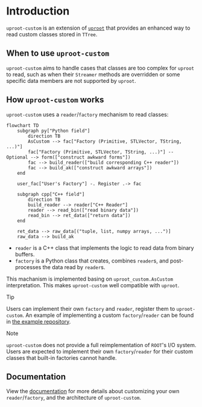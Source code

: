 # Introduction

`uproot-custom` is an extension of [`uproot`](https://uproot.readthedocs.io/en/latest/basic.html) that provides an enhanced way to read custom classes stored in `TTree`.

## When to use `uproot-custom`

`uproot-custom` aims to handle cases that classes are too complex for `uproot` to read, such as when their `Streamer` methods are overridden or some specific data members are not supported by `uproot`.

## How `uproot-custom` works

`uproot-custom` uses a `reader`/`factory` mechanism to read classes:

```mermaid
flowchart TD
    subgraph py["Python field"]
        direction TB
        AsCustom --> fac["Factory (Primitive, STLVector, TString, ...)"]
        fac["Factory (Primitive, STLVector, TString, ...)"] -- Optional --> form(["construct awkward forms"])
        fac --> build_reader(["build corresponding C++ reader"])
        fac --> build_ak(["construct awkward arrays"])
    end

    user_fac["User's Factory"] -. Register .-> fac

    subgraph cpp["C++ field"]
        direction TB
        build_reader --> reader["C++ Reader"]
        reader --> read_bin(["read binary data"])
        read_bin --> ret_data(["return data"])
    end

    ret_data --> raw_data[("tuple, list, numpy arrays, ...")]
    raw_data --> build_ak
```

- `reader` is a C++ class that implements the logic to read data from binary buffers.
- `factory` is a Python class that creates, combines `reader`s, and post-processes the data read by `reader`s.

This machanism is implemented basing on `uproot_custom.AsCustom` interpretation. This makes `uproot-custom` well compatible with `uproot`.

> [!TIP]
> Users can implement their own `factory` and `reader`, register them to `uproot-custom`. An example of implementing a custom `factory`/`reader` can be found in [the example repository](https://github.com/mrzimu/uproot-custom-example).

> [!NOTE]
> `uproot-custom` does not provide a full reimplementation of `ROOT`'s I/O system. Users are expected to implement their own `factory`/`reader` for their custom classes that built-in factories cannot handle.

## Documentation

View the [documentation](https://mrzimu.github.io/uproot-custom/) for more details about customizing your own `reader`/`factory`, and the architecture of `uproot-custom`.
